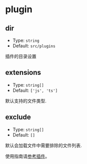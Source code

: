 # plugin

## dir

- Type: `string`
- Default: `src/plugins`

插件的目录设置

## extensions

- Type: `string[]`
- Default: `['js', 'ts']`

默认支持的文件类型.

## exclude

- Type: `string[]`
- Default: `[]`

默认会加载文件中需要排除的文件列表.

使用指南请[参考插件](/guide/plugins)。
